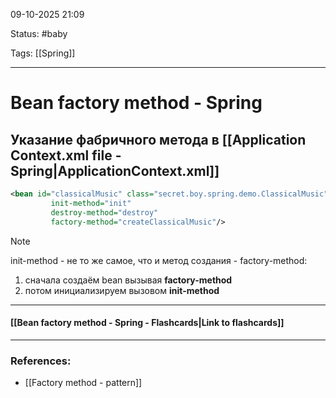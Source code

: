 
09-10-2025 21:09

Status: #baby 

Tags: [[Spring]]

---
# Bean factory method - Spring




## Указание фабричного метода в [[Application Context.xml file - Spring|ApplicationContext.xml]]

```xml
<bean id="classicalMusic" class="secret.boy.spring.demo.ClassicalMusic"   
		 init-method="init"  
	     destroy-method="destroy"  
         factory-method="createClassicalMusic"/>
```

> [!note] 
> init-method - не то же самое, что и метод создания - factory-method:
> 1. сначала создаём bean вызывая **factory-method**
> 2. потом инициализируем вызовом **init-method**

----
#### [[Bean factory method - Spring - Flashcards|Link to flashcards]]



---
### References:

- [[Factory method - pattern]]